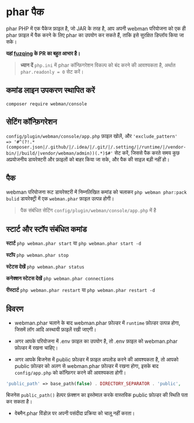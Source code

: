 # phar पैक

phar PHP में एक पैकेज फ़ाइल है, जो JAR के तरह है, आप अपनी webman परियोजना को एक ही phar फ़ाइल में पैक करने के लिए phar का उपयोग कर सकते हैं, ताकि इसे सुरक्षित डिप्लॉय किया जा सके।

**यहां [fuzqing](https://github.com/fuzqing) के PR का बहुत आभार है।**

> **ध्यान दें**
> `php.ini` में phar कॉन्फ़िगरेशन विकल्प को बंद करने की आवश्यकता है, अर्थात `phar.readonly = 0` सेट करें।

## कमांड लाइन उपकरण स्थापित करें
`composer require webman/console`

## सेटिंग कॉन्फ़िगरेशन
`config/plugin/webman/console/app.php` फ़ाइल खोलें, और `'exclude_pattern'   => '#^(?!.*(composer.json|/.github/|/.idea/|/.git/|/.setting/|/runtime/|/vendor-bin/|/build/|vendor/webman/admin))(.*)$#'`  सेट करें, जिससे पैक करते समय कुछ अप्रयोजनीय डायरेक्टरी और फ़ाइलों को बाहर किया जा सके, और पैक की साइज़ बड़ी नहीं हो।

## पैक
webman परियोजना रूट डायरेक्टरी में निम्नलिखित कमांड को चलाकर `php webman phar:pack`
`bulid` डायरेक्ट्री में एक `webman.phar` फ़ाइल उत्पन्न होगी।

> पैक संबंधित सेटिंग `config/plugin/webman/console/app.php` में है

## स्टार्ट और स्टॉप संबंधित कमांड
**स्टार्ट**
`php webman.phar start` या `php webman.phar start -d`

**स्टॉप**
`php webman.phar stop`

**स्टेटस देखें**
`php webman.phar status`

**कनेक्शन स्टेटस देखें**
`php webman.phar connections`

**रीस्टार्ट**
`php webman.phar restart` या `php webman.phar restart -d`

## विवरण
* webman.phar चलाने के बाद webman.phar फ़ोल्डर में `runtime` फ़ोल्डर उत्पन्न होगा, जिसमें लॉग आदि अस्थायी फ़ाइलें रखी जाएगी।

* अगर आपके परियोजना में .env फ़ाइल का उपयोग है, तो .env फ़ाइल को webman.phar फ़ोल्डर में रखना चाहिए।

* अगर आपके बिजनेस में public फ़ोल्डर में फ़ाइल अपलोड करने की आवश्यकता है, तो आपको public फ़ोल्डर को अलग से webman.phar फ़ोल्डर में रखना होगा, इसके बाद `config/app.php` को कॉन्फ़िगर करने की आवश्यकता होगी।
```php
'public_path' => base_path(false) . DIRECTORY_SEPARATOR . 'public',
``` 
बिजनेस `public_path()` हेल्पर फ़ंक्शन का इस्तेमाल करके वास्तविक public फ़ोल्डर की स्थिति पता कर सकता है।

* वेबमैन.phar विंडोज़ पर अपनी पसंदीदा प्रक्रिया को चालू नहीं करता।
